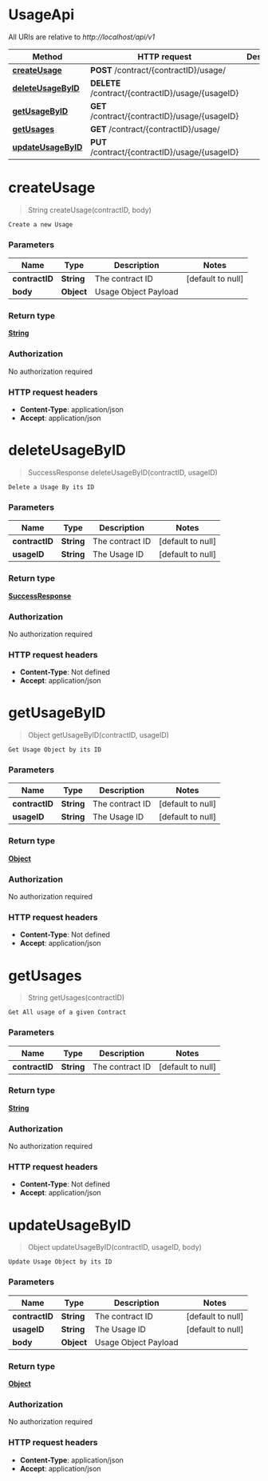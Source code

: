 # UsageApi

All URIs are relative to *http://localhost/api/v1*

Method | HTTP request | Description
------------- | ------------- | -------------
[**createUsage**](UsageApi.md#createUsage) | **POST** /contract/{contractID}/usage/ | 
[**deleteUsageByID**](UsageApi.md#deleteUsageByID) | **DELETE** /contract/{contractID}/usage/{usageID} | 
[**getUsageByID**](UsageApi.md#getUsageByID) | **GET** /contract/{contractID}/usage/{usageID} | 
[**getUsages**](UsageApi.md#getUsages) | **GET** /contract/{contractID}/usage/ | 
[**updateUsageByID**](UsageApi.md#updateUsageByID) | **PUT** /contract/{contractID}/usage/{usageID} | 


<a name="createUsage"></a>
# **createUsage**
> String createUsage(contractID, body)



    Create a new Usage

### Parameters

Name | Type | Description  | Notes
------------- | ------------- | ------------- | -------------
 **contractID** | **String**| The contract ID | [default to null]
 **body** | **Object**| Usage Object Payload |

### Return type

[**String**](../Models/string.md)

### Authorization

No authorization required

### HTTP request headers

- **Content-Type**: application/json
- **Accept**: application/json

<a name="deleteUsageByID"></a>
# **deleteUsageByID**
> SuccessResponse deleteUsageByID(contractID, usageID)



    Delete a Usage By its ID

### Parameters

Name | Type | Description  | Notes
------------- | ------------- | ------------- | -------------
 **contractID** | **String**| The contract ID | [default to null]
 **usageID** | **String**| The Usage ID | [default to null]

### Return type

[**SuccessResponse**](../Models/SuccessResponse.md)

### Authorization

No authorization required

### HTTP request headers

- **Content-Type**: Not defined
- **Accept**: application/json

<a name="getUsageByID"></a>
# **getUsageByID**
> Object getUsageByID(contractID, usageID)



    Get Usage Object by its ID

### Parameters

Name | Type | Description  | Notes
------------- | ------------- | ------------- | -------------
 **contractID** | **String**| The contract ID | [default to null]
 **usageID** | **String**| The Usage ID | [default to null]

### Return type

[**Object**](../Models/object.md)

### Authorization

No authorization required

### HTTP request headers

- **Content-Type**: Not defined
- **Accept**: application/json

<a name="getUsages"></a>
# **getUsages**
> String getUsages(contractID)



    Get All usage of a given Contract

### Parameters

Name | Type | Description  | Notes
------------- | ------------- | ------------- | -------------
 **contractID** | **String**| The contract ID | [default to null]

### Return type

[**String**](../Models/string.md)

### Authorization

No authorization required

### HTTP request headers

- **Content-Type**: Not defined
- **Accept**: application/json

<a name="updateUsageByID"></a>
# **updateUsageByID**
> Object updateUsageByID(contractID, usageID, body)



    Update Usage Object by its ID

### Parameters

Name | Type | Description  | Notes
------------- | ------------- | ------------- | -------------
 **contractID** | **String**| The contract ID | [default to null]
 **usageID** | **String**| The Usage ID | [default to null]
 **body** | **Object**| Usage Object Payload |

### Return type

[**Object**](../Models/object.md)

### Authorization

No authorization required

### HTTP request headers

- **Content-Type**: application/json
- **Accept**: application/json


